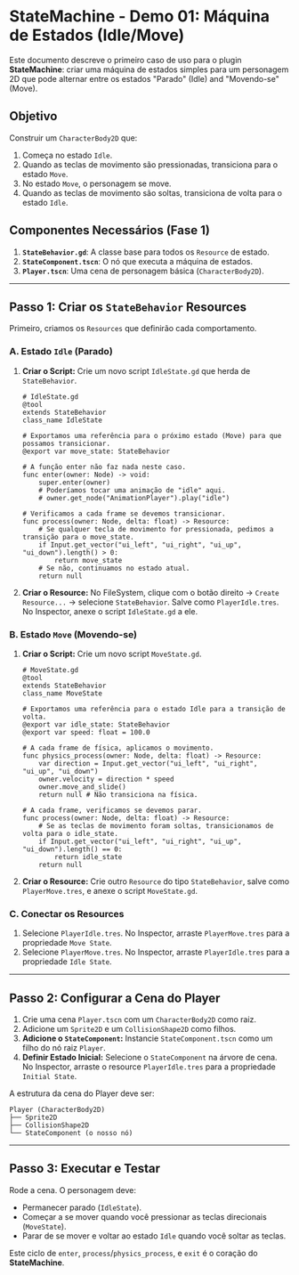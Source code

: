 # StateMachine - Demo 01: Máquina de Estados (Idle/Move)

Este documento descreve o primeiro caso de uso para o plugin **StateMachine**: criar uma máquina de estados simples para um personagem 2D que pode alternar entre os estados "Parado" (Idle) and "Movendo-se" (Move).

## Objetivo

Construir um `CharacterBody2D` que:
1.  Começa no estado `Idle`.
2.  Quando as teclas de movimento são pressionadas, transiciona para o estado `Move`.
3.  No estado `Move`, o personagem se move.
4.  Quando as teclas de movimento são soltas, transiciona de volta para o estado `Idle`.

## Componentes Necessários (Fase 1)

1.  **`StateBehavior.gd`**: A classe base para todos os `Resource` de estado.
2.  **`StateComponent.tscn`**: O nó que executa a máquina de estados.
3.  **`Player.tscn`**: Uma cena de personagem básica (`CharacterBody2D`).

---

## Passo 1: Criar os `StateBehavior` Resources

Primeiro, criamos os `Resources` que definirão cada comportamento.

### A. Estado `Idle` (Parado)

1.  **Criar o Script:** Crie um novo script `IdleState.gd` que herda de `StateBehavior`.

    ```gdscript
    # IdleState.gd
    @tool
    extends StateBehavior
    class_name IdleState

    # Exportamos uma referência para o próximo estado (Move) para que possamos transicionar.
    @export var move_state: StateBehavior

    # A função enter não faz nada neste caso.
    func enter(owner: Node) -> void:
        super.enter(owner)
        # Poderíamos tocar uma animação de "idle" aqui.
        # owner.get_node("AnimationPlayer").play("idle")

    # Verificamos a cada frame se devemos transicionar.
    func process(owner: Node, delta: float) -> Resource:
        # Se qualquer tecla de movimento for pressionada, pedimos a transição para o move_state.
        if Input.get_vector("ui_left", "ui_right", "ui_up", "ui_down").length() > 0:
            return move_state
        # Se não, continuamos no estado atual.
        return null
    ```

2.  **Criar o Resource:** No FileSystem, clique com o botão direito -> `Create Resource...` -> selecione `StateBehavior`. Salve como `PlayerIdle.tres`. No Inspector, anexe o script `IdleState.gd` a ele.

### B. Estado `Move` (Movendo-se)

1.  **Criar o Script:** Crie um novo script `MoveState.gd`.

    ```gdscript
    # MoveState.gd
    @tool
    extends StateBehavior
    class_name MoveState

    # Exportamos uma referência para o estado Idle para a transição de volta.
    @export var idle_state: StateBehavior
    @export var speed: float = 100.0

    # A cada frame de física, aplicamos o movimento.
    func physics_process(owner: Node, delta: float) -> Resource:
        var direction = Input.get_vector("ui_left", "ui_right", "ui_up", "ui_down")
        owner.velocity = direction * speed
        owner.move_and_slide()
        return null # Não transiciona na física.

    # A cada frame, verificamos se devemos parar.
    func process(owner: Node, delta: float) -> Resource:
        # Se as teclas de movimento foram soltas, transicionamos de volta para o idle_state.
        if Input.get_vector("ui_left", "ui_right", "ui_up", "ui_down").length() == 0:
            return idle_state
        return null
    ```

2.  **Criar o Resource:** Crie outro `Resource` do tipo `StateBehavior`, salve como `PlayerMove.tres`, e anexe o script `MoveState.gd`.

### C. Conectar os Resources

1.  Selecione `PlayerIdle.tres`. No Inspector, arraste `PlayerMove.tres` para a propriedade `Move State`.
2.  Selecione `PlayerMove.tres`. No Inspector, arraste `PlayerIdle.tres` para a propriedade `Idle State`.

---

## Passo 2: Configurar a Cena do Player

1.  Crie uma cena `Player.tscn` com um `CharacterBody2D` como raiz.
2.  Adicione um `Sprite2D` e um `CollisionShape2D` como filhos.
3.  **Adicione o `StateComponent`:** Instancie `StateComponent.tscn` como um filho do nó raiz `Player`.
4.  **Definir Estado Inicial:** Selecione o `StateComponent` na árvore de cena. No Inspector, arraste o resource `PlayerIdle.tres` para a propriedade `Initial State`.

A estrutura da cena do Player deve ser:

```
Player (CharacterBody2D)
├── Sprite2D
├── CollisionShape2D
└── StateComponent (o nosso nó)
```

---

## Passo 3: Executar e Testar

Rode a cena. O personagem deve:
- Permanecer parado (`IdleState`).
- Começar a se mover quando você pressionar as teclas direcionais (`MoveState`).
- Parar de se mover e voltar ao estado `Idle` quando você soltar as teclas.

Este ciclo de `enter`, `process`/`physics_process`, e `exit` é o coração do **StateMachine**.

